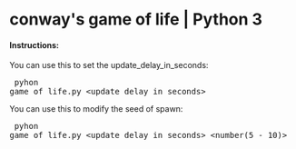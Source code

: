 # conway's game of life | Python 3

<h4>Instructions:</h4>

You can use this to set the update_delay_in_seconds:
    <pre>
        pyhon game_of_life.py <update_delay_in_seconds>
    </pre>
    
You can use this to modify the seed of spawn:
    <pre>
        pyhon game_of_life.py <update_delay_in_seconds> <number(5 - 10)>
    </pre>

